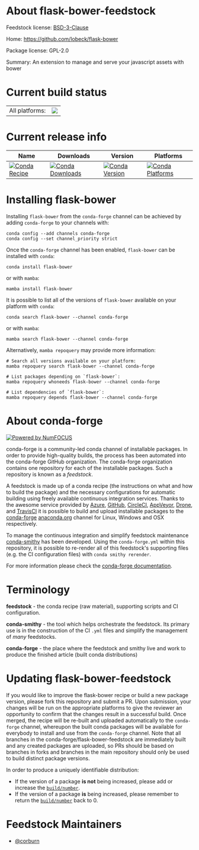 About flask-bower-feedstock
===========================

Feedstock license: [BSD-3-Clause](https://github.com/conda-forge/flask-bower-feedstock/blob/main/LICENSE.txt)

Home: https://github.com/lobeck/flask-bower

Package license: GPL-2.0

Summary: An extension to manage and serve your javascript assets with bower

Current build status
====================


<table><tr><td>All platforms:</td>
    <td>
      <a href="https://dev.azure.com/conda-forge/feedstock-builds/_build/latest?definitionId=2948&branchName=main">
        <img src="https://dev.azure.com/conda-forge/feedstock-builds/_apis/build/status/flask-bower-feedstock?branchName=main">
      </a>
    </td>
  </tr>
</table>

Current release info
====================

| Name | Downloads | Version | Platforms |
| --- | --- | --- | --- |
| [![Conda Recipe](https://img.shields.io/badge/recipe-flask--bower-green.svg)](https://anaconda.org/conda-forge/flask-bower) | [![Conda Downloads](https://img.shields.io/conda/dn/conda-forge/flask-bower.svg)](https://anaconda.org/conda-forge/flask-bower) | [![Conda Version](https://img.shields.io/conda/vn/conda-forge/flask-bower.svg)](https://anaconda.org/conda-forge/flask-bower) | [![Conda Platforms](https://img.shields.io/conda/pn/conda-forge/flask-bower.svg)](https://anaconda.org/conda-forge/flask-bower) |

Installing flask-bower
======================

Installing `flask-bower` from the `conda-forge` channel can be achieved by adding `conda-forge` to your channels with:

```
conda config --add channels conda-forge
conda config --set channel_priority strict
```

Once the `conda-forge` channel has been enabled, `flask-bower` can be installed with `conda`:

```
conda install flask-bower
```

or with `mamba`:

```
mamba install flask-bower
```

It is possible to list all of the versions of `flask-bower` available on your platform with `conda`:

```
conda search flask-bower --channel conda-forge
```

or with `mamba`:

```
mamba search flask-bower --channel conda-forge
```

Alternatively, `mamba repoquery` may provide more information:

```
# Search all versions available on your platform:
mamba repoquery search flask-bower --channel conda-forge

# List packages depending on `flask-bower`:
mamba repoquery whoneeds flask-bower --channel conda-forge

# List dependencies of `flask-bower`:
mamba repoquery depends flask-bower --channel conda-forge
```


About conda-forge
=================

[![Powered by
NumFOCUS](https://img.shields.io/badge/powered%20by-NumFOCUS-orange.svg?style=flat&colorA=E1523D&colorB=007D8A)](https://numfocus.org)

conda-forge is a community-led conda channel of installable packages.
In order to provide high-quality builds, the process has been automated into the
conda-forge GitHub organization. The conda-forge organization contains one repository
for each of the installable packages. Such a repository is known as a *feedstock*.

A feedstock is made up of a conda recipe (the instructions on what and how to build
the package) and the necessary configurations for automatic building using freely
available continuous integration services. Thanks to the awesome service provided by
[Azure](https://azure.microsoft.com/en-us/services/devops/), [GitHub](https://github.com/),
[CircleCI](https://circleci.com/), [AppVeyor](https://www.appveyor.com/),
[Drone](https://cloud.drone.io/welcome), and [TravisCI](https://travis-ci.com/)
it is possible to build and upload installable packages to the
[conda-forge](https://anaconda.org/conda-forge) [anaconda.org](https://anaconda.org/)
channel for Linux, Windows and OSX respectively.

To manage the continuous integration and simplify feedstock maintenance
[conda-smithy](https://github.com/conda-forge/conda-smithy) has been developed.
Using the ``conda-forge.yml`` within this repository, it is possible to re-render all of
this feedstock's supporting files (e.g. the CI configuration files) with ``conda smithy rerender``.

For more information please check the [conda-forge documentation](https://conda-forge.org/docs/).

Terminology
===========

**feedstock** - the conda recipe (raw material), supporting scripts and CI configuration.

**conda-smithy** - the tool which helps orchestrate the feedstock.
                   Its primary use is in the construction of the CI ``.yml`` files
                   and simplify the management of *many* feedstocks.

**conda-forge** - the place where the feedstock and smithy live and work to
                  produce the finished article (built conda distributions)


Updating flask-bower-feedstock
==============================

If you would like to improve the flask-bower recipe or build a new
package version, please fork this repository and submit a PR. Upon submission,
your changes will be run on the appropriate platforms to give the reviewer an
opportunity to confirm that the changes result in a successful build. Once
merged, the recipe will be re-built and uploaded automatically to the
`conda-forge` channel, whereupon the built conda packages will be available for
everybody to install and use from the `conda-forge` channel.
Note that all branches in the conda-forge/flask-bower-feedstock are
immediately built and any created packages are uploaded, so PRs should be based
on branches in forks and branches in the main repository should only be used to
build distinct package versions.

In order to produce a uniquely identifiable distribution:
 * If the version of a package **is not** being increased, please add or increase
   the [``build/number``](https://docs.conda.io/projects/conda-build/en/latest/resources/define-metadata.html#build-number-and-string).
 * If the version of a package **is** being increased, please remember to return
   the [``build/number``](https://docs.conda.io/projects/conda-build/en/latest/resources/define-metadata.html#build-number-and-string)
   back to 0.

Feedstock Maintainers
=====================

* [@corburn](https://github.com/corburn/)

